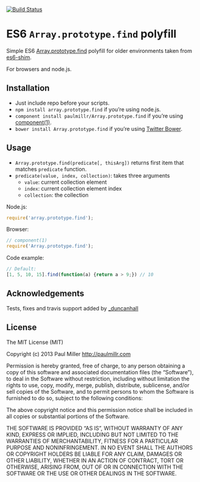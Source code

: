 [![Build Status](https://travis-ci.org/duncanhall/Array.prototype.find.svg?branch=master)](https://travis-ci.org/duncanhall/Array.prototype.find)

# ES6 `Array.prototype.find` polyfill

Simple ES6 [Array.prototype.find](http://people.mozilla.org/%7Ejorendorff/es6-draft.html#sec-array.prototype.find) polyfill for older environments taken from [es6-shim](https://github.com/paulmillr/es6-shim).

For browsers and node.js.

## Installation
* Just include repo before your scripts.
* `npm install array.prototype.find` if you’re using node.js.
* `component install paulmillr/Array.prototype.find` if you’re using [component(1)](https://github.com/component/component).
* `bower install Array.prototype.find` if you’re using [Twitter Bower](http://bower.io).

## Usage

* `Array.prototype.find(predicate[, thisArg])` returns first item that matches `predicate` function.
* `predicate(value, index, collection)`: takes three arguments
    * `value`: current collection element
    * `index`: current collection element index
    * `collection`: the collection

Node.js:

```javascript
require('array.prototype.find');
```

Browser:

```javascript
// component(1)
require('Array.prototype.find');
```

Code example:

```javascript
// Default:
[1, 5, 10, 15].find(function(a) {return a > 9;}) // 10
```

## Acknowledgements

Tests, fixes and travis support added by [_duncanhall](http://twitter.com/_duncanhall)

## License

The MIT License (MIT)

Copyright (c) 2013 Paul Miller <http://paulmillr.com>

Permission is hereby granted, free of charge, to any person obtaining a copy
of this software and associated documentation files (the “Software”), to deal
in the Software without restriction, including without limitation the rights
to use, copy, modify, merge, publish, distribute, sublicense, and/or sell
copies of the Software, and to permit persons to whom the Software is
furnished to do so, subject to the following conditions:

The above copyright notice and this permission notice shall be included in
all copies or substantial portions of the Software.

THE SOFTWARE IS PROVIDED “AS IS”, WITHOUT WARRANTY OF ANY KIND, EXPRESS OR
IMPLIED, INCLUDING BUT NOT LIMITED TO THE WARRANTIES OF MERCHANTABILITY,
FITNESS FOR A PARTICULAR PURPOSE AND NONINFRINGEMENT. IN NO EVENT SHALL THE
AUTHORS OR COPYRIGHT HOLDERS BE LIABLE FOR ANY CLAIM, DAMAGES OR OTHER
LIABILITY, WHETHER IN AN ACTION OF CONTRACT, TORT OR OTHERWISE, ARISING FROM,
OUT OF OR IN CONNECTION WITH THE SOFTWARE OR THE USE OR OTHER DEALINGS IN
THE SOFTWARE.
